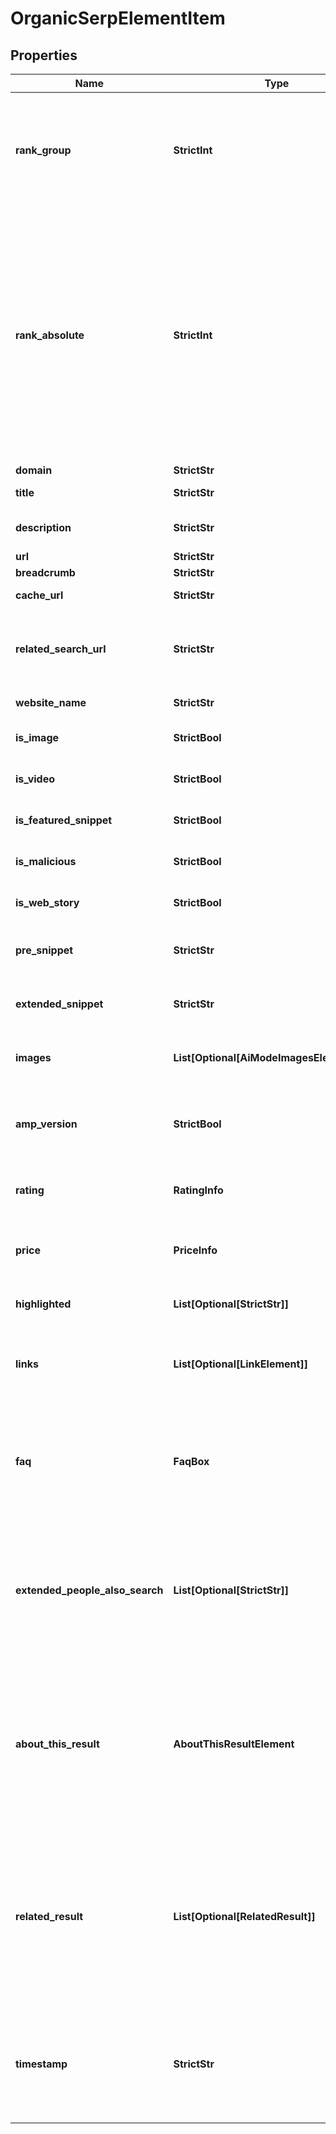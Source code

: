# OrganicSerpElementItem


## Properties

| Name | Type | Description | Notes |
|------------ | ------------- | ------------- | -------------|
**rank_group** | **StrictInt** | group rank in SERP<br>position within a group of elements with identical type values<br>positions of elements with different type values are omitted from rank_group |[optional]|
**rank_absolute** | **StrictInt** | absolute rank in SERP<br>absolute position among all the elements found in SERP<br>note values are returned in the ascending order, with values corresponding to advanced SERP features omitted from the results;<br>to get all items (including SERP features and rich snippets) with their positions, please refer to the Google Organiс Advanced SERP endpoint |[optional]|
**domain** | **StrictStr** | domain in SERP |[optional]|
**title** | **StrictStr** | title of the results element in SERP |[optional]|
**description** | **StrictStr** | description of the results element in SERP |[optional]|
**url** | **StrictStr** | relevant URL in SERP |[optional]|
**breadcrumb** | **StrictStr** | breadcrumb in SERP |[optional]|
**cache_url** | **StrictStr** | cached version of the page |[optional]|
**related_search_url** | **StrictStr** | URL to a similar search<br>URL to a new search for the same keyword(s) on related sites |[optional]|
**website_name** | **StrictStr** | name of the website in SERP |[optional]|
**is_image** | **StrictBool** | indicates whether the element contains an image |[optional]|
**is_video** | **StrictBool** | indicates whether the element contains a video |[optional]|
**is_featured_snippet** | **StrictBool** | indicates whether the element is a featured_snippet |[optional]|
**is_malicious** | **StrictBool** | indicates whether the element is marked as malicious |[optional]|
**is_web_story** | **StrictBool** | indicates whether the element is marked as Google web story |[optional]|
**pre_snippet** | **StrictStr** | includes additional information appended before the result description in SERP |[optional]|
**extended_snippet** | **StrictStr** | includes additional information appended after the result description in SERP |[optional]|
**images** | **List[Optional[AiModeImagesElementInfo]]** | images of the element<br>if there are none, equals null |[optional]|
**amp_version** | **StrictBool** | Accelerated Mobile Pages<br>indicates whether an item has the Accelerated Mobile Page (AMP) version |[optional]|
**rating** | **RatingInfo** | the item’s rating <br>the popularity rate based on reviews and displayed in SERP |[optional]|
**price** | **PriceInfo** | pricing details<br>contains the pricing details of the product or service featured in the result |[optional]|
**highlighted** | **List[Optional[StrictStr]]** | words highlighted in bold within the results description |[optional]|
**links** | **List[Optional[LinkElement]]** | sitelinks<br>the links shown below some of Google’s search results<br>if there are none, equals null |[optional]|
**faq** | **FaqBox** | frequently asked questions<br>questions and answers extension shown below some of Google’s search results<br>if there are none, equals null |[optional]|
**extended_people_also_search** | **List[Optional[StrictStr]]** | extension of the organic element<br>extension of the organic result containing related search queries<br>Note: extension appears in SERP upon clicking on the result and then bouncing back to search results |[optional]|
**about_this_result** | **AboutThisResultElement** | contains information from the ‘About this result’ panel<br>‘About this result’ panel provides additional context about why Google returned this result for the given query;<br>this feature appears after clicking on the three dots next to most results |[optional]|
**related_result** | **List[Optional[RelatedResult]]** | related result from the same domain<br>related result from the same domain appears as a part of the main result snippet;<br>you can derive the related_result snippets as 'type': 'organic' results by setting the group_organic_results parameter to false in the POST request |[optional]|
**timestamp** | **StrictStr** | date and time when the result was published<br>in the UTC format: “yyyy-mm-dd hh-mm-ss +00:00”<br>example:<br>2019-11-15 12:57:46 +00:00 |[optional]|